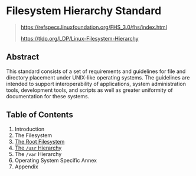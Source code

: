 # Filesystem Hierarchy Standard

> <https://refspecs.linuxfoundation.org/FHS_3.0/fhs/index.html>
>
> <https://tldp.org/LDP/Linux-Filesystem-Hierarchy>

## Abstract

This standard consists of a set of requirements and guidelines for file and
directory placement under UNIX-like operating systems. The guidelines are
intended to support interoperability of applications, system administration
tools, development tools, and scripts as well as greater uniformity of
documentation for these systems.

## Table of Contents

1. Introduction
2. The Filesystem
3. [The Root Filesystem](3_the_root_filesystem.md)
4. [The `/usr` Hierarchy](4_the_usr_hierarchy.md)
5. The `/var` Hierarchy
6. Operating System Specific Annex
7. Appendix
